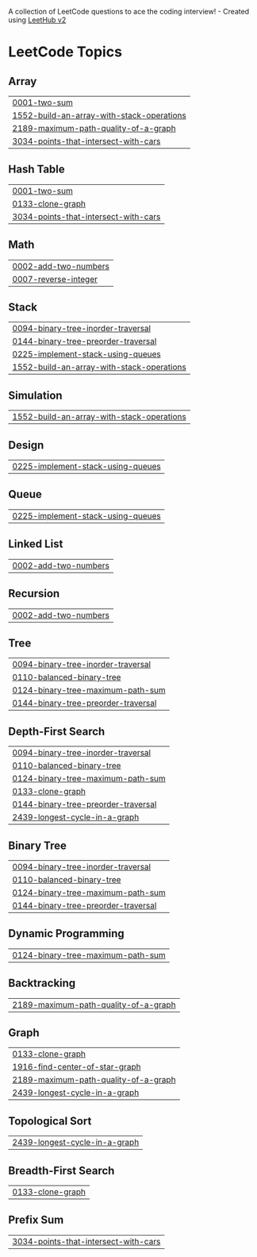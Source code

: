 A collection of LeetCode questions to ace the coding interview! - Created using [LeetHub v2](https://github.com/arunbhardwaj/LeetHub-2.0)
<!---LeetCode Topics Start-->
# LeetCode Topics
## Array
|  |
| ------- |
| [0001-two-sum](https://github.com/whalesesy/leet-code-tasks/tree/master/0001-two-sum) |
| [1552-build-an-array-with-stack-operations](https://github.com/whalesesy/leet-code-tasks/tree/master/1552-build-an-array-with-stack-operations) |
| [2189-maximum-path-quality-of-a-graph](https://github.com/whalesesy/leet-code-tasks/tree/master/2189-maximum-path-quality-of-a-graph) |
| [3034-points-that-intersect-with-cars](https://github.com/whalesesy/leet-code-tasks/tree/master/3034-points-that-intersect-with-cars) |
## Hash Table
|  |
| ------- |
| [0001-two-sum](https://github.com/whalesesy/leet-code-tasks/tree/master/0001-two-sum) |
| [0133-clone-graph](https://github.com/whalesesy/leet-code-tasks/tree/master/0133-clone-graph) |
| [3034-points-that-intersect-with-cars](https://github.com/whalesesy/leet-code-tasks/tree/master/3034-points-that-intersect-with-cars) |
## Math
|  |
| ------- |
| [0002-add-two-numbers](https://github.com/whalesesy/leet-code-tasks/tree/master/0002-add-two-numbers) |
| [0007-reverse-integer](https://github.com/whalesesy/leet-code-tasks/tree/master/0007-reverse-integer) |
## Stack
|  |
| ------- |
| [0094-binary-tree-inorder-traversal](https://github.com/whalesesy/leet-code-tasks/tree/master/0094-binary-tree-inorder-traversal) |
| [0144-binary-tree-preorder-traversal](https://github.com/whalesesy/leet-code-tasks/tree/master/0144-binary-tree-preorder-traversal) |
| [0225-implement-stack-using-queues](https://github.com/whalesesy/leet-code-tasks/tree/master/0225-implement-stack-using-queues) |
| [1552-build-an-array-with-stack-operations](https://github.com/whalesesy/leet-code-tasks/tree/master/1552-build-an-array-with-stack-operations) |
## Simulation
|  |
| ------- |
| [1552-build-an-array-with-stack-operations](https://github.com/whalesesy/leet-code-tasks/tree/master/1552-build-an-array-with-stack-operations) |
## Design
|  |
| ------- |
| [0225-implement-stack-using-queues](https://github.com/whalesesy/leet-code-tasks/tree/master/0225-implement-stack-using-queues) |
## Queue
|  |
| ------- |
| [0225-implement-stack-using-queues](https://github.com/whalesesy/leet-code-tasks/tree/master/0225-implement-stack-using-queues) |
## Linked List
|  |
| ------- |
| [0002-add-two-numbers](https://github.com/whalesesy/leet-code-tasks/tree/master/0002-add-two-numbers) |
## Recursion
|  |
| ------- |
| [0002-add-two-numbers](https://github.com/whalesesy/leet-code-tasks/tree/master/0002-add-two-numbers) |
## Tree
|  |
| ------- |
| [0094-binary-tree-inorder-traversal](https://github.com/whalesesy/leet-code-tasks/tree/master/0094-binary-tree-inorder-traversal) |
| [0110-balanced-binary-tree](https://github.com/whalesesy/leet-code-tasks/tree/master/0110-balanced-binary-tree) |
| [0124-binary-tree-maximum-path-sum](https://github.com/whalesesy/leet-code-tasks/tree/master/0124-binary-tree-maximum-path-sum) |
| [0144-binary-tree-preorder-traversal](https://github.com/whalesesy/leet-code-tasks/tree/master/0144-binary-tree-preorder-traversal) |
## Depth-First Search
|  |
| ------- |
| [0094-binary-tree-inorder-traversal](https://github.com/whalesesy/leet-code-tasks/tree/master/0094-binary-tree-inorder-traversal) |
| [0110-balanced-binary-tree](https://github.com/whalesesy/leet-code-tasks/tree/master/0110-balanced-binary-tree) |
| [0124-binary-tree-maximum-path-sum](https://github.com/whalesesy/leet-code-tasks/tree/master/0124-binary-tree-maximum-path-sum) |
| [0133-clone-graph](https://github.com/whalesesy/leet-code-tasks/tree/master/0133-clone-graph) |
| [0144-binary-tree-preorder-traversal](https://github.com/whalesesy/leet-code-tasks/tree/master/0144-binary-tree-preorder-traversal) |
| [2439-longest-cycle-in-a-graph](https://github.com/whalesesy/leet-code-tasks/tree/master/2439-longest-cycle-in-a-graph) |
## Binary Tree
|  |
| ------- |
| [0094-binary-tree-inorder-traversal](https://github.com/whalesesy/leet-code-tasks/tree/master/0094-binary-tree-inorder-traversal) |
| [0110-balanced-binary-tree](https://github.com/whalesesy/leet-code-tasks/tree/master/0110-balanced-binary-tree) |
| [0124-binary-tree-maximum-path-sum](https://github.com/whalesesy/leet-code-tasks/tree/master/0124-binary-tree-maximum-path-sum) |
| [0144-binary-tree-preorder-traversal](https://github.com/whalesesy/leet-code-tasks/tree/master/0144-binary-tree-preorder-traversal) |
## Dynamic Programming
|  |
| ------- |
| [0124-binary-tree-maximum-path-sum](https://github.com/whalesesy/leet-code-tasks/tree/master/0124-binary-tree-maximum-path-sum) |
## Backtracking
|  |
| ------- |
| [2189-maximum-path-quality-of-a-graph](https://github.com/whalesesy/leet-code-tasks/tree/master/2189-maximum-path-quality-of-a-graph) |
## Graph
|  |
| ------- |
| [0133-clone-graph](https://github.com/whalesesy/leet-code-tasks/tree/master/0133-clone-graph) |
| [1916-find-center-of-star-graph](https://github.com/whalesesy/leet-code-tasks/tree/master/1916-find-center-of-star-graph) |
| [2189-maximum-path-quality-of-a-graph](https://github.com/whalesesy/leet-code-tasks/tree/master/2189-maximum-path-quality-of-a-graph) |
| [2439-longest-cycle-in-a-graph](https://github.com/whalesesy/leet-code-tasks/tree/master/2439-longest-cycle-in-a-graph) |
## Topological Sort
|  |
| ------- |
| [2439-longest-cycle-in-a-graph](https://github.com/whalesesy/leet-code-tasks/tree/master/2439-longest-cycle-in-a-graph) |
## Breadth-First Search
|  |
| ------- |
| [0133-clone-graph](https://github.com/whalesesy/leet-code-tasks/tree/master/0133-clone-graph) |
## Prefix Sum
|  |
| ------- |
| [3034-points-that-intersect-with-cars](https://github.com/whalesesy/leet-code-tasks/tree/master/3034-points-that-intersect-with-cars) |
<!---LeetCode Topics End-->